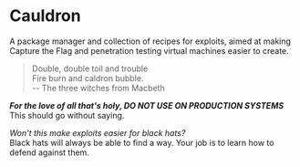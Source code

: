 # Cauldron

A package manager and collection of recipes for exploits, aimed at making Capture the Flag and penetration testing virtual machines easier to create.

> Double, double toil and trouble  
> Fire burn and caldron bubble.  
-- The three witches from Macbeth

***For the love of all that's holy, DO NOT USE ON PRODUCTION SYSTEMS***  
This should go without saying.

*Won't this make exploits easier for black hats?*  
Black hats will always be able to find a way. Your job is to learn how to defend against them.
